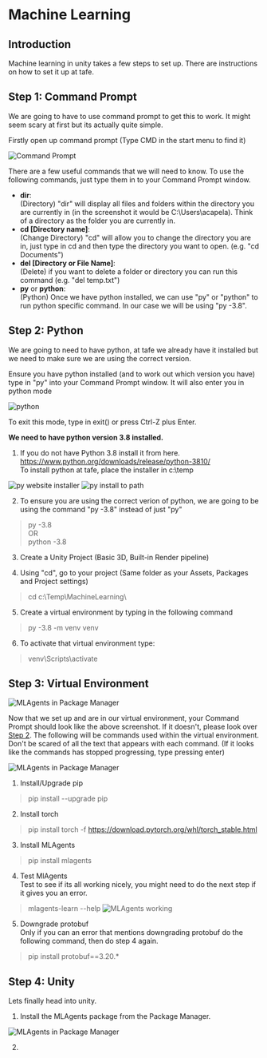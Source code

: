 # Machine Learning

## Introduction

Machine learning in unity takes a few steps to set up. There are instructions on how to set it up at tafe.


## Step 1: Command Prompt

We are going to have to use command prompt to get this to work. It might seem scary at first but its actually quite simple.

Firstly open up command prompt (Type CMD in the start menu to find it)

![Command Prompt](./Screenshots/CommandPrompt.png)

There are a few useful commands that we will need to know. To use the following commands, just type them in to your Command Prompt window.


* __dir__: <br/> (Directory) "dir" will display all files and folders within the directory you are currently in (in the screenshot it would be C:\Users\acapela). Think of a directory as the folder you are currently in.
* __cd [Directory name]__:<br/>  (Change Directory) "cd" will allow you to change the directory you are in, just type in cd and then type the directory you want to open. (e.g. "cd Documents")
* __del [Directory or File Name]__: <br /> (Delete) if you want to delete a folder or directory you can run this command (e.g. "del temp.txt")
* __py__ or __python__: <br /> (Python) Once we have python installed, we can use "py" or "python" to run python specific command. In our case we will be using "py -3.8".


## Step 2: Python
We are going to need to have python, at tafe we already have it installed but we need to make sure we are using the correct version.

Ensure you have python installed (and to work out which version you have) type in "py" into your Command Prompt window. It will also enter you in python mode

![python](./Screenshots/py.png)

To exit this mode, type in exit() or press Ctrl-Z plus Enter.

**We need to have python version 3.8 installed.**

1. If you do not have Python 3.8 install it from here. https://www.python.org/downloads/release/python-3810/ <br /> To install python at tafe, place the installer in c:\temp

![py website installer](./Screenshots/pyWin64Install.png)
![py install to path](./Screenshots/pyInstaller.png)

2.  To ensure you are using the correct verion of python, we are going to be using the command "py -3.8" instead of just "py"
> py -3.8 <br />
OR <br />
> python -3.8

3. Create a Unity Project (Basic 3D, Built-in Render pipeline)

4. Using "cd", go to your project (Same folder as your Assets, Packages and Project settings)
> cd c:\Temp\MachineLearning\

5. Create a virtual environment by typing in the following command
> py -3.8 -m venv venv

6. To activate that virtual environment type:
> venv\Scripts\activate

## Step 3: Virtual Environment

![MLAgents in Package Manager](./Screenshots/InVenv.png)

Now that we set up and are in our virtual environment, your Command Prompt should look like the above screenshot. If it doesn't, please look over [Step 2](#step-2:-python).
The following will be commands used within the virtual environment. Don't be scared of all the text that appears with each command. (If it looks like the commands has stopped progressing, type pressing enter)

![MLAgents in Package Manager](./Screenshots/InstallTorch.png)

1. Install/Upgrade pip
> pip install --upgrade pip

2. Install torch
> pip install torch -f https://download.pytorch.org/whl/torch_stable.html

3. Install MLAgents
> pip install mlagents

4. Test MlAgents <br /> Test to see if its all working nicely, you might need to do the next step if it gives you an error.
> mlagents-learn --help
![MLAgents working](./Screenshots/MlAgentsWorking.png)

5. Downgrade protobuf <br /> Only if you can an error that mentions downgrading protobuf do the following command, then do step 4 again.
> pip install protobuf==3.20.*



## Step 4: Unity

Lets finally head into unity.

1. Install the MLAgents package from the Package Manager.

![MLAgents in Package Manager](./Screenshots/MLAgentsPackage.png)

2. 
